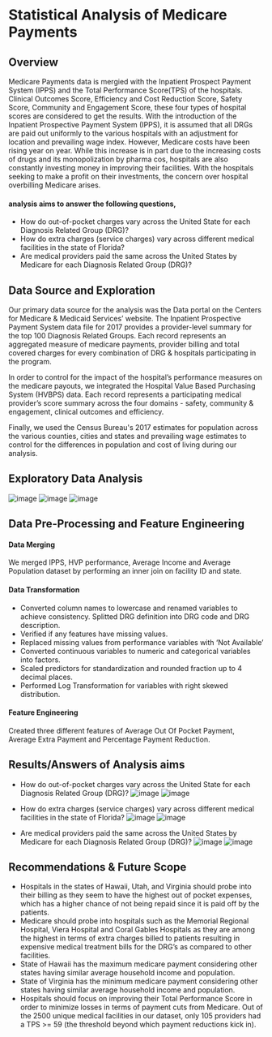 # Statistical Analysis of Medicare Payments
## Overview
Medicare Payments data is mergied with the Inpatient Prospect Payment System (IPPS) and the Total Performance Score(TPS) of the hospitals. Clinical Outcomes Score, Efficiency and Cost Reduction Score, Safety Score, Community and Engagement Score, these four types of hospital scores are considered to get the results. With the introduction of the Inpatient Prospective Payment System (IPPS), it is assumed that all DRGs are paid out uniformly to the various hospitals with an adjustment for location and prevailing wage index. However, Medicare costs have been rising year on year. While this increase is in part due to the increasing costs of drugs and its monopolization by pharma cos, hospitals are also constantly investing money in improving their facilities. With the hospitals seeking to make a profit on their investments, the concern over hospital overbilling Medicare arises.

#### analysis aims to answer the following questions,
- How do out-of-pocket charges vary across the United State for each Diagnosis Related Group (DRG)?
- How do extra charges (service charges) vary across different medical facilities in the state of Florida?
- Are medical providers paid the same across the United States by Medicare for each Diagnosis Related Group (DRG)?

## Data Source and Exploration 
Our primary data source for the analysis was the Data portal on the Centers for Medicare & Medicaid Services’ website. The Inpatient Prospective Payment System data file for 2017 provides a provider-level summary for the top 100 Diagnosis Related Groups. Each record represents an aggregated measure of medicare payments, provider billing and total covered charges for every combination of DRG & hospitals participating in the program.

In order to control for the impact of the hospital’s performance measures on the medicare payouts, we integrated the Hospital Value Based Purchasing System (HVBPS) data. Each record represents a participating medical provider’s score summary across the four domains - safety, community & engagement, clinical outcomes and efficiency.

Finally, we used the Census Bureau's 2017 estimates for population across the various counties, cities and states and prevailing wage estimates to control for the differences in population and cost of living during our analysis.

## Exploratory Data Analysis
![image](images/P1.png)
![image](images/P2.jpg)
![image](images/P3.jpg)

## Data Pre-Processing and Feature Engineering
#### Data Merging
We merged IPPS, HVP performance, Average Income and Average Population dataset by performing an inner join on facility ID and state.

#### Data Transformation
- Converted column names to lowercase and renamed variables to achieve consistency. Splitted DRG definition into DRG code and DRG description.
- Verified if any features have missing values.
- Replaced missing values from performance variables with ‘Not Available’
- Converted continuous variables to numeric and categorical variables into factors.
- Scaled predictors for standardization and rounded fraction up to 4 decimal places.
- Performed Log Transformation for variables with right skewed distribution.

#### Feature Engineering
Created three different features of Average Out Of Pocket Payment, Average Extra Payment and Percentage Payment Reduction.

## Results/Answers of Analysis aims
- How do out-of-pocket charges vary across the United State for each Diagnosis Related Group (DRG)?
![image](images/P8.png)
![image](images/P9.png)

- How do extra charges (service charges) vary across different medical facilities in the state of Florida?
![image](images/P10.png)
![image](images/P11.png)

- Are medical providers paid the same across the United States by Medicare for each Diagnosis Related Group (DRG)?
![image](images/P12.png)
![image](images/P13.png)

## Recommendations & Future Scope
- Hospitals in the states of Hawaii, Utah, and Virginia should probe into their billing as they seem to have the highest out of pocket expenses, which has a higher chance of not being repaid since it is paid off by the patients.
- Medicare should probe into hospitals such as the Memorial Regional Hospital, Viera Hospital and Coral Gables Hospitals as they are among the highest in terms of extra charges billed to patients resulting in expensive medical treatment bills for the DRG’s as compared to other facilities.
- State of Hawaii has the maximum medicare payment considering other states having similar average household income and population.
- State of Virginia has the minimum medicare payment considering other states having similar average household income and population.
- Hospitals should focus on improving their Total Performance Score in order to minimize losses in terms of payment cuts from Medicare. Out of the 2500 unique medical facilities in our dataset, only 105 providers had a TPS >= 59 (the threshold beyond which payment reductions kick in).
